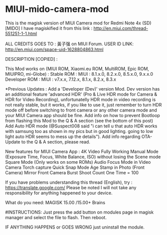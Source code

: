 # MIUI-mido-camera-mod
This is the magisk version of MIUI Camera mod for Redmi Note 4x (SD) [MIDO]
I have magiskified it from this link : http://en.miui.com/thread-551251-1-1.html

ALL CREDITS GOES TO : 黃子强 on MIUI Forum. USER ID LINK: http://en.miui.com/space-uid-1628804863.html

DESCRIPTION [COPIED] :

This Mod works on (MIUI ROM, Xiaomi.eu ROM, MultiROM, Epic ROM, MIUIPRO, mi-Globe) :
Stable ROM : MIUI : 8.1.x.0, 8.2.x.0, 8.5.x.0, 9.x.x.0
Developer ROM : MIUI : v7.x.x, 7.12.x, 8.1.x, 8.2.x, 8.3.x

*Previous Updates : 
Add a 'Developer (Dev)' version Mod.
Dev version has an additional feature 'advanced HDR' (Pro & Live HDR mode for Camera & HDR for Video Recording), unfortunatelly HDR mode in video recording is not really stable, but it works, if you like to use it, just remember to turn HDR mode off before switching to front camera or any other camera mode and your MIUI Camera app should be fine.
Add info on how to prevent Bootloop from flashing this Mod to the Q & A section (see the bottom of this post)
Add Auto HDR mode (@Suspect008 said "i can tell u that auto HDR works with samsung too as shown in my pics but in good lighting. going to low light auto HDR seems to mess up the details").
Add info regarding OTA-Update to the Q & A section, please read.

New features for MIUI Camera App :
4K Video
Fully Working Manual Mode (Exposure Time, Focus, White Balance, ISO) without losing the Scene mode
Square Mode (Only works on some ROMs)
Audio Focus Mode in Video
Camera Torch capture
Quick Snap Mode
Age Stamp in Photo (Front Camera)
Mirror Front Camera
Burst Shoot Count One Time = 100

If you have problems understanding this thread (English), try : https://translate.google.com/
Please be noted I will not take any responsibility for anything happened to your device.

What do you need:
MAGISK 15.00 /15.00+
Brains

#INSTRUCTIONS:
Just press the add button on modules page in magisk manager and select the file to flash. Then reboot.

IF ANYTHING HAPPENS or GOES WRONG just uninstall the module.

